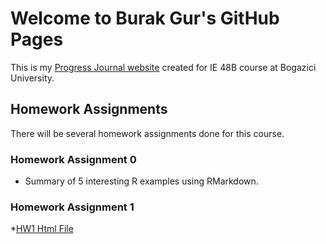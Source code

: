 # Welcome to Burak Gur's GitHub Pages

This is my [Progress Journal website](https://github.com/BU-IE-48B/fall21-MBurakGur) created for IE 48B course at Bogazici University.

## Homework Assignments

There will be several homework assignments done for this course.

### Homework Assignment 0
* Summary of 5 interesting R examples using RMarkdown.

### Homework Assignment 1 
*[HW1 Html File](HW1-IE48B-RMD\HW1-IE48B-RMD.html)
